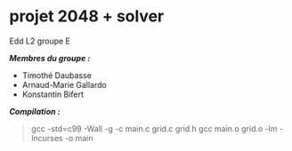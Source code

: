 # projet 2048 + solver
Edd L2 groupe E

___Membres du groupe :___

* Timothé Daubasse
* Arnaud-Marie Gallardo
* Konstantin Bifert

___Compilation :___

>gcc -std=c99 -Wall -g -c main.c grid.c grid.h
>gcc main.o grid.o -lm -lncurses -o main
